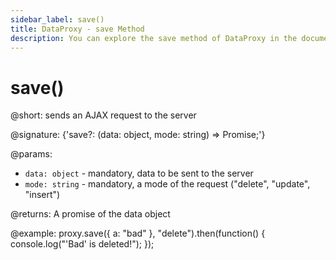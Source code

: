 ```yaml
---
sidebar_label: save()
title: DataProxy - save Method 
description: You can explore the save method of DataProxy in the documentation of the DHTMLX JavaScript UI library. Browse developer guides and API reference, try out code examples and live demos, and download a free 30-day evaluation version of DHTMLX Suite.
---
```


# save()

@short: sends an AJAX request to the server

@signature: {'save?: (data: object, mode: string) => Promise<any>;'}

@params:
- `data: object` - mandatory, data to be sent to the server
- `mode: string` - mandatory, a mode of the request ("delete", "update", "insert")

@returns:
A promise of the data object

@example:
proxy.save({ a: "bad" }, "delete").then(function() {
   console.log("'Bad' is deleted!");
});
